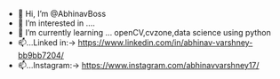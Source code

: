 - 👋 Hi, I’m @AbhinavBoss
- 👀 I’m interested in ....
- 🌱 I’m currently learning ... openCV,cvzone,data science using python 
- 📫...Linked in:-> https://www.linkedin.com/in/abhinav-varshney-bb9bb7204/
- 📫...Instagram:-> https://www.instagram.com/abhinavvarshney17/
<!---
AbhinavBoss/AbhinavBoss is a ✨ special ✨ repository because its `README.md` (this file) appears on your GitHub profile.
You can click the Preview link to take a look at your changes.
--->
